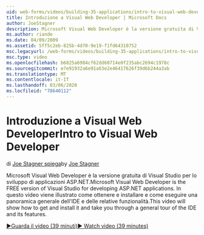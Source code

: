 ```yaml
---
uid: web-forms/videos/building-35-applications/intro-to-visual-web-developer
title: Introduzione a Visual Web Developer | Microsoft Docs
author: JoeStagner
description: Microsoft Visual Web Developer è la versione gratuita di Visual Studio per lo sviluppo di applicazioni ASP.NET. In questo video viene illustrato come ottenere e installare e t...
ms.author: riande
ms.date: 04/09/2009
ms.assetid: 5ff5c2eb-825b-4d70-9e19-f1fd64310752
msc.legacyurl: /web-forms/videos/building-35-applications/intro-to-visual-web-developer
msc.type: video
ms.openlocfilehash: b6825a6984cf62dd60714e0f235abc2694c1978c
ms.sourcegitcommit: e7e91932a6e91a63e2e46417626f39d6b244a3ab
ms.translationtype: MT
ms.contentlocale: it-IT
ms.lasthandoff: 03/06/2020
ms.locfileid: "78640112"
---
```

# <a name="intro-to-visual-web-developer"></a><span data-ttu-id="b131d-104">Introduzione a Visual Web Developer</span><span class="sxs-lookup"><span data-stu-id="b131d-104">Intro to Visual Web Developer</span></span>

<span data-ttu-id="b131d-105">di [Joe Stagner spiega](https://github.com/JoeStagner)</span><span class="sxs-lookup"><span data-stu-id="b131d-105">by [Joe Stagner](https://github.com/JoeStagner)</span></span>

<span data-ttu-id="b131d-106">Microsoft Visual Web Developer è la versione gratuita di Visual Studio per lo sviluppo di applicazioni ASP.NET.</span><span class="sxs-lookup"><span data-stu-id="b131d-106">Microsoft Visual Web Developer is the FREE version of Visual Studio for developing ASP.NET applications.</span></span> <span data-ttu-id="b131d-107">In questo video viene illustrato come ottenere e installare e come eseguire una panoramica generale dell'IDE e delle relative funzionalità.</span><span class="sxs-lookup"><span data-stu-id="b131d-107">This video will show how to get and install it and take you through a general tour of the IDE and its features.</span></span>

[<span data-ttu-id="b131d-108">&#9654;Guarda il video (39 minuti)</span><span class="sxs-lookup"><span data-stu-id="b131d-108">&#9654; Watch video (39 minutes)</span></span>](https://channel9.msdn.com/Blogs/ASP-NET-Site-Videos/intro-to-visual-web-developer)
